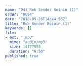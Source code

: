 ```yaml
---
name: "94) Reb Sender Reinin (1)"
order: "0094"
date: "2018-09-26T14:44:56Z"
title: "Reb Sender Reinin (1)"
keywords: []
file:
- ext: ".mp3"
  mime: "audio/mp3"
  size: 14177930
  duration: "9:50"
published: true
---
```

